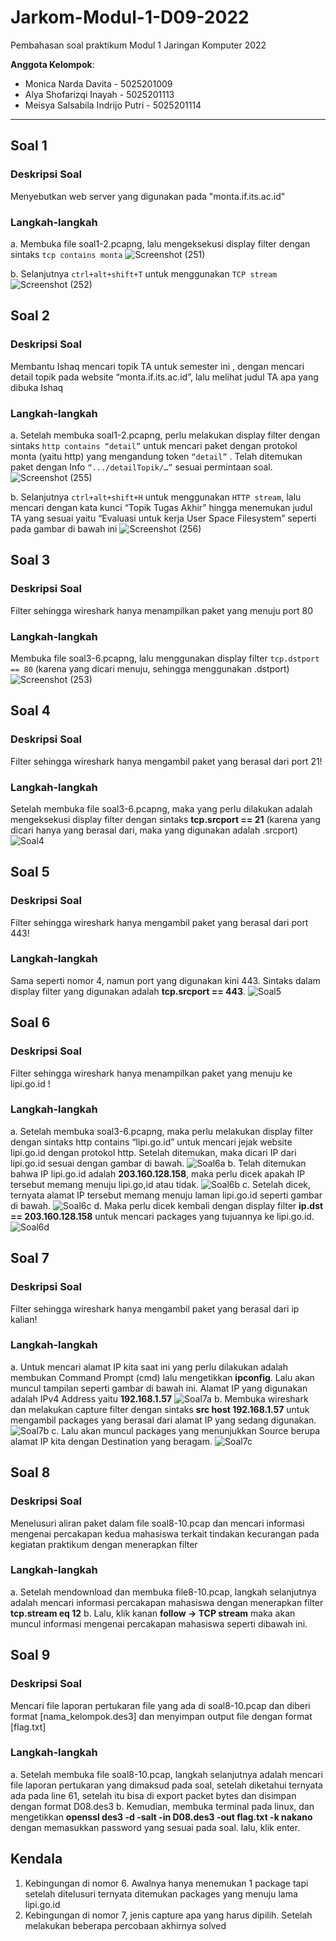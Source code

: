 # Jarkom-Modul-1-D09-2022
Pembahasan soal praktikum Modul 1 Jaringan Komputer 2022

**Anggota Kelompok**:

- Monica Narda Davita - 5025201009
- Alya Shofarizqi Inayah - 5025201113
- Meisya Salsabila Indrijo Putri - 5025201114
---
## Soal 1
### Deskripsi Soal
Menyebutkan web server yang digunakan pada "monta.if.its.ac.id"
### Langkah-langkah
a. Membuka file soal1-2.pcapng, lalu mengeksekusi display filter dengan sintaks `tcp contains monta`
![Screenshot (251)](https://user-images.githubusercontent.com/94627623/191756086-81996dec-71fc-42af-bf69-67a660ecfe5c.png)

b. Selanjutnya `ctrl+alt+shift+T` untuk menggunakan `TCP stream`
![Screenshot (252)](https://user-images.githubusercontent.com/94627623/191756338-ada680b8-2b70-414f-82c9-053f0c206ecd.png)

## Soal 2
### Deskripsi Soal
Membantu Ishaq mencari topik TA untuk semester ini , dengan mencari detail topik pada website “monta.if.its.ac.id”, lalu melihat judul TA apa yang dibuka Ishaq
### Langkah-langkah
a. Setelah membuka soal1-2.pcapng, perlu melakukan display filter dengan sintaks `http contains “detail”` untuk mencari paket dengan protokol monta (yaitu http) yang mengandung token `“detail”` . Telah ditemukan paket dengan Info `“.../detailTopik/…”` sesuai permintaan soal.
![Screenshot (255)](https://user-images.githubusercontent.com/94627623/191756869-8401d3f2-b5f9-4100-9458-2530432ed595.png)

b. Selanjutnya `ctrl+alt+shift+H` untuk menggunakan `HTTP stream`, lalu mencari dengan kata kunci “Topik Tugas Akhir” hingga menemukan judul TA yang sesuai yaitu “Evaluasi untuk kerja User Space Filesystem” seperti pada gambar di bawah ini
![Screenshot (256)](https://user-images.githubusercontent.com/94627623/191757024-80907659-6876-4de1-8c0a-a48000b5f2bf.png)

## Soal 3
### Deskripsi Soal
Filter sehingga wireshark hanya menampilkan paket yang menuju port 80
### Langkah-langkah
Membuka file soal3-6.pcapng, lalu menggunakan display filter `tcp.dstport == 80` (karena yang dicari menuju, sehingga menggunakan .dstport)
![Screenshot (253)](https://user-images.githubusercontent.com/94627623/191757385-665ced01-9aa0-4e6f-a794-03dc5548ab8d.png)

## Soal 4
### Deskripsi Soal
Filter sehingga wireshark hanya mengambil paket yang berasal dari port 21!
### Langkah-langkah
Setelah membuka file soal3-6.pcapng, maka yang perlu dilakukan adalah mengeksekusi display filter dengan sintaks **tcp.srcport == 21** (karena yang dicari hanya yang berasal dari, maka yang digunakan adalah .srcport)
![Soal4](https://github.com/MonicaDavita/Asset-Jarkom/blob/main/Modul%201/4.jpg?raw=true)

## Soal 5
### Deskripsi Soal
Filter sehingga wireshark hanya mengambil paket yang berasal dari port 443!
### Langkah-langkah
Sama seperti nomor 4, namun port yang digunakan kini 443. Sintaks dalam display filter yang digunakan adalah **tcp.srcport == 443**.
![Soal5](https://github.com/MonicaDavita/Asset-Jarkom/blob/main/Modul%201/5.jpg?raw=true)

## Soal 6
### Deskripsi Soal
Filter sehingga wireshark hanya menampilkan paket yang menuju ke lipi.go.id !
### Langkah-langkah
a. Setelah membuka soal3-6.pcapng, maka perlu melakukan display filter dengan sintaks http contains “lipi.go.id” untuk mencari jejak website lipi.go.id dengan protokol http. Setelah ditemukan, maka dicari IP dari lipi.go.id sesuai dengan gambar di bawah.
![Soal6a](https://github.com/MonicaDavita/Asset-Jarkom/blob/main/Modul%201/6.1.jpg?raw=true)
b. Telah ditemukan bahwa IP lipi.go.id adalah **203.160.128.158**, maka perlu dicek apakah IP tersebut memang menuju lipi.go,id atau tidak.
![Soal6b](https://github.com/MonicaDavita/Asset-Jarkom/blob/main/Modul%201/6.2.jpg?raw=true)
c. Setelah dicek, ternyata alamat IP tersebut memang menuju laman lipi.go.id seperti gambar di bawah.
![Soal6c](https://github.com/MonicaDavita/Asset-Jarkom/blob/main/Modul%201/6.3.jpg?raw=true)
d. Maka perlu dicek kembali dengan display filter **ip.dst == 203.160.128.158** untuk mencari packages yang tujuannya ke lipi.go.id.
![Soal6d](https://github.com/MonicaDavita/Asset-Jarkom/blob/main/Modul%201/6.4.jpg?raw=true)

## Soal 7
### Deskripsi Soal
Filter sehingga wireshark hanya mengambil paket yang berasal dari ip kalian!
### Langkah-langkah
a. Untuk mencari alamat IP kita saat ini yang perlu dilakukan adalah membukan Command Prompt (cmd) lalu mengetikkan **ipconfig**. Lalu akan muncul tampilan seperti gambar di bawah ini. Alamat IP yang digunakan adalah IPv4 Address yaitu **192.168.1.57**
![Soal7a](https://github.com/MonicaDavita/Asset-Jarkom/blob/main/Modul%201/7.1.jpg?raw=true)
b. Membuka wireshark dan melakukan capture filter dengan sintaks **src host 192.168.1.57** untuk mengambil packages yang berasal dari alamat IP yang sedang digunakan.
![Soal7b](https://github.com/MonicaDavita/Asset-Jarkom/blob/main/Modul%201/7.2.jpg?raw=true)
c. Lalu akan muncul packages yang menunjukkan Source berupa alamat IP kita dengan Destination yang beragam.
![Soal7c](https://github.com/MonicaDavita/Asset-Jarkom/blob/main/Modul%201/7.3.jpg?raw=true)

## Soal 8
### Deskripsi Soal
Menelusuri aliran paket dalam file soal8-10.pcap dan mencari informasi mengenai percakapan kedua mahasiswa terkait tindakan kecurangan pada kegiatan praktikum dengan menerapkan filter 
### Langkah-langkah
a. Setelah mendownload dan membuka file8-10.pcap, langkah selanjutnya adalah mencari informasi percakapan mahasiswa dengan menerapkan filter **tcp.stream eq 12**
b. Lalu, klik kanan **follow -> TCP stream** maka akan muncul informasi mengenai percakapan mahasiswa seperti dibawah ini.

## Soal 9
### Deskripsi Soal
Mencari file laporan pertukaran file yang ada di soal8-10.pcap dan diberi format [nama_kelompok.des3] dan menyimpan output file dengan format [flag.txt]
### Langkah-langkah
a. Setelah membuka file soal8-10.pcap, langkah selanjutnya adalah mencari file laporan pertukaran yang dimaksud pada soal, setelah diketahui ternyata ada pada line 61, setelah itu bisa di export packet bytes dan disimpan dengan format D08.des3
b. Kemudian, membuka terminal pada linux, dan mengetikkan **openssl des3 -d -salt -in D08.des3 -out flag.txt -k nakano** dengan memasukkan password yang sesuai pada soal. lalu, klik enter.

## Kendala
1. Kebingungan di nomor 6. Awalnya hanya menemukan 1 package tapi setelah ditelusuri ternyata ditemukan packages yang menuju lama lipi.go.id
2. Kebingungan di nomor 7, jenis capture apa yang harus dipilih. Setelah melakukan beberapa percobaan akhirnya solved
